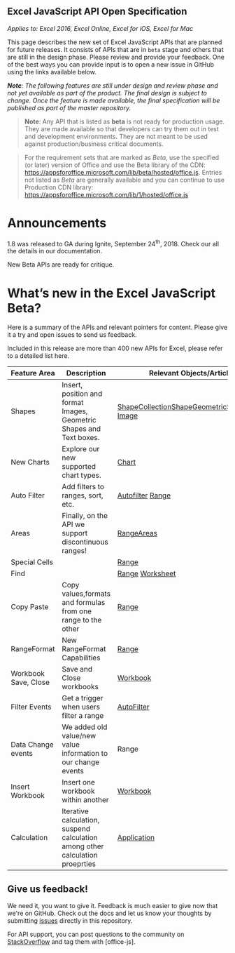 ## Excel JavaScript API Open Specification

_Applies to: Excel 2016, Excel Online, Excel for iOS, Excel for Mac_

This page describes the new set of Excel JavaScript APIs that are planned for future releases. It consists of APIs that are in `beta` stage and others that are still in the design phase. Please review and provide your feedback. One of the best ways you can provide input is to open a new issue in GitHub using the links available below.

_**Note**: The following features are still under design and review phase and not yet available as part of the product. The final design is subject to change. Once the feature is made available, the final specification will be published as part of the master repository._

> **Note**: Any API that is listed as **beta** is not ready for production usage. They are made available so that developers can try them out in test and development environments. They are not meant to be used against production/business critical documents. 

> For the requirement sets that are marked as *Beta*, use the specified (or later) version of Office and use the Beta library of the CDN: https://appsforoffice.microsoft.com/lib/beta/hosted/office.js. Entries not listed as *Beta* are generally available and you can continue to use Production CDN library: https://appsforoffice.microsoft.com/lib/1/hosted/office.js

# Announcements

1.8 was released to GA during Ignite, September 24<sup>th</sup>, 2018\. Check our all the details in our documentation.

New Beta APIs are ready for critique.

# What’s new in the Excel JavaScript Beta?

Here is a summary of the APIs and relevant pointers for content. Please give it a try and open issues to send us feedback.

Included in this release are more than 400 new APIs for Excel, please refer to a detailed list here.

| Feature Area | Description | Relevant Objects/Articles |
| --- | --- | --- |
| Shapes | Insert, position and format Images, Geometric Shapes and Text boxes. | [ShapeCollection](/reference/excel/shapecollection.md)[Shape](/reference/excel/shape.md)[GeometricShapeImage](/reference/excel/geometrishape.md) [Image](/reference/excel/image.md) |
| New Charts | Explore our new supported chart types. | [Chart](/reference/excel/chert.md) |
| Auto Filter | Add filters to ranges, sort, etc. | [Autofilter](/reference/excel/utofilter.md) [Range](/reference/excel/range.md) |
| Areas | Finally, on the API we support discontinuous ranges! | [RangeAreas](/reference/excel/rangeareas.md) |
| Special Cells |   | [Range](/reference/excel/range.md)|
| Find |   | [Range](/reference/excel/range.md) [Worksheet](/reference/excel/worksheet.md) |
| Copy Paste | Copy values,formats and formulas from one range to the other  | [Range](/reference/excel/range.md) |
| RangeFormat | New RangeFormat Capabilities  | [Range](/reference/excel/range.md) |
| Workbook Save, Close | Save and Close workbooks  | [Workbook](/reference/excel/workbook.md) |
| Filter Events | Get a trigger when users filter a range  | [AutoFilter](/reference/excel/autofilter.md) |
| Data Change events | We added old value/new value information to our change events  | Range |
| Insert Workbook | Insert one workbook within another  | [Workbook](/reference/excel/workbook.md) |
| Calculation |  Iterative calculation, suspend calculation among other calculation proeprties   | [Application](/reference/excel/application.md) |

## Give us feedback!

We need it, you want to give it. Feedback is much easier to give now that we're on GitHub. Check out the docs and let us know your thoughts by submitting [issues](https://github.com/OfficeDev/office-js-docs/issues) directly in this repository.

For API support, you can post questions to the community on [StackOverflow](http://stackoverflow.com/questions/tagged/office-js) and tag them with [office-js].
